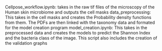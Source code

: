 Cellpose_workflow.ipynb: takes in the raw tif files of the microscopy of the Human skin microbiome and outputs the cell masks
data_preprocessing: This takes in the cell masks and creates the Probability density functions from them. The PDFs are then linked with the taxonomy data and formated for the model creation program
model_creation.ipynb: This takes in the preprocessed data and creates the models to predict the Shannon Index and the bacteria class of the image. This script also includes the creation of the validation graphs
